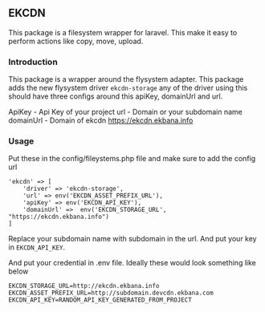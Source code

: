 ## EKCDN

This package is a filesystem wrapper for laravel. This make it easy to perform actions like copy, move, upload.

### Introduction
This package is a wrapper around the flysystem adapter. This package adds the new flysystem driver ```ekcdn-storage```
any of the driver using this should have three configs around this apiKey, domainUrl and url. 

ApiKey         - Api Key of your project
url            - Domain or your subdomain name
domainUrl      - Domain of ekcdn https://ekcdn.ekbana.info


### Usage

Put these in the config/fileystems.php file and make sure to add the config url 
```
'ekcdn' => [
    'driver' => 'ekcdn-storage',
    'url' => env('EKCDN_ASSET_PREFIX_URL'),
    'apiKey' => env('EKCDN_API_KEY'),
    'domainUrl' =>  env('EKCDN_STORAGE_URL', "https://ekcdn.ekbana.info")
]
```

Replace your subdomain name with subdomain in the url. And put your key in ```EKCDN_API_KEY```.


And put your credential in .env file. Ideally these would look something like below

```
EKCDN_STORAGE_URL=http://ekcdn.ekbana.info
EKCDN_ASSET_PREFIX_URL=http://subdomain.devcdn.ekbana.com
EKCDN_API_KEY=RANDOM_API_KEY_GENERATED_FROM_PROJECT
```

